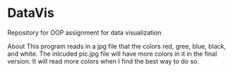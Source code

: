 # DataVis
Repository for OOP assignment for data visualization 

About
This program reads in a jpg file that the colors red, gree, blue, black, and white.
The inlcuded pic.jpg file will have more colors in it in the final version.
It will read more colors when I find the best way to do so.
